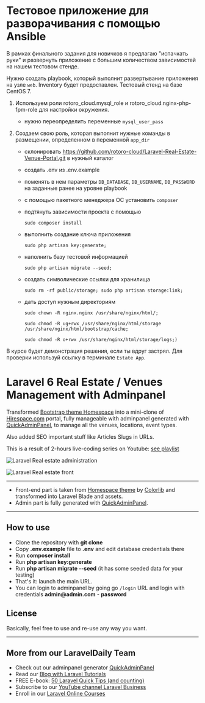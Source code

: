 # Тестовое приложение для разворачивания с помощью Ansible

В рамках финального задания для новичков я предлагаю "испачкать руки" и развернуть приложение с большим количеством зависимостей на нашем тестовом стенде.

Нужно создать playbook, который выполнит развертывание приложения на узле `web`. Inventory будет предоставлен. Тестовый стенд на базе CentOS 7.

1. Используем роли rotoro_cloud.mysql_role и rotoro_cloud.nginx-php-fpm-role для настройки окружения.
    - нужно переопределить переменные `mysql_user_pass`

2. Создаем свою роль, которая выполнит нужные команды в размещении, определенном в переменной `app_dir`
    - склонировать https://github.com/rotoro-cloud/Laravel-Real-Estate-Venue-Portal.git в нужный каталог
    - создать .env из .env.example
    - поменять в нем параметры `DB_DATABASE`, `DB_USERNAME`, `DB_PASSWORD` на заданные ранее на уровне playbook
    - с помощью пакетного менеджера OC установить `composer`
    - подтянуть зависимости проекта с помощью 
    
      ```
      sudo composer install
      ```
      
    - выполнить создание ключа приложения 
    
      ```
      sudo php artisan key:generate;
      ```
      
    - наполнить базу тестовой информацией
    
      ```
      sudo php artisan migrate --seed;
      ```
      
    - создать символические ссылки для хранилища 
    
      ```
      sudo rm -rf public/storage; sudo php artisan storage:link;
      ```
      
    - дать доступ нужным директориям
    
      ```
      sudo chown -R nginx.nginx /usr/share/nginx/html/;
      ```
      ```
      sudo chmod -R ug+rwx /usr/share/nginx/html/storage /usr/share/nginx/html/bootstrap/cache;
      ```
      ```
      sudo chmod -R o+rwx /usr/share/nginx/html/storage/logs;)
      ```

В курсе будет демонстрация решения, если ты вдруг застрял.
Для проверки используй ссылку в терминале `Estate App`.


# Laravel 6 Real Estate / Venues Management with Adminpanel

Transformed [Bootstrap theme Homespace](https://colorlib.com/wp/template/homespace/) into a mini-clone of [Hirespace.com](https://hirespace.com) portal, fully manageable with adminpanel generated with [QuickAdminPanel](https://quickadminpanel.com), 
to manage all the venues, locations, event types.

Also added SEO important stuff like Articles Slugs in URLs.

This is a result of 2-hours live-coding series on Youtube: [see playlist](https://www.youtube.com/watch?v=Oq_b1g_JpCM&list=PLdXLsjL7A9k0HPZVGiA7WZDM9Zg0OnulJ)

![Laravel Real estate administration](https://laraveldaily.com/wp-content/uploads/2019/10/Screen-Shot-2019-10-25-at-11.12.16-AM.png)

![Laravel Real estate front](https://laraveldaily.com/wp-content/uploads/2019/10/Screen-Shot-2019-10-25-at-1.53.12-PM.png)

- - - - -

- Front-end part is taken from [Homespace theme](https://colorlib.com/wp/template/homespace/) by [Colorlib](https://colorlib.com) and transformed into Laravel Blade and assets.
- Admin part is fully generated with [QuickAdminPanel](https://2019.quickadminpanel.com).

---

## How to use

- Clone the repository with __git clone__
- Copy __.env.example__ file to __.env__ and edit database credentials there
- Run __composer install__
- Run __php artisan key:generate__
- Run __php artisan migrate --seed__ (it has some seeded data for your testing)
- That's it: launch the main URL. 
- You can login to adminpanel by going go `/login` URL and login with credentials __admin@admin.com__ - __password__

## License

Basically, feel free to use and re-use any way you want.

---

## More from our LaravelDaily Team

- Check out our adminpanel generator [QuickAdminPanel](https://quickadminpanel.com)
- Read our [Blog with Laravel Tutorials](https://laraveldaily.com)
- FREE E-book: [50 Laravel Quick Tips (and counting)](https://laraveldaily.com/free-e-book-40-laravel-quick-tips-and-counting/)
- Subscribe to our [YouTube channel Laravel Business](https://www.youtube.com/channel/UCTuplgOBi6tJIlesIboymGA)
- Enroll in our [Laravel Online Courses](https://laraveldaily.teachable.com/)
